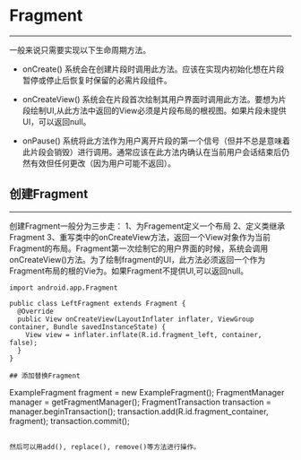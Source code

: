 # Fragment
***
一般来说只需要实现以下生命周期方法。

* onCreate()
系统会在创建片段时调用此方法。应该在实现内初始化想在片段暂停或停止后恢复时保留的必需片段组件。

* onCreateView()
系统会在片段首次绘制其用户界面时调用此方法。要想为片段绘制UI,从此方法中返回的View必须是片段布局的根视图。如果片段未提供UI，可以返回null。

* onPause()
系统将此方法作为用户离开片段的第一个信号（但并不总是意味着此片段会销毁）进行调用。通常应该在此方法内确认在当前用户会话结束后仍然有效但任何更改（因为用户可能不返回）。

## 创建Fragment
***
创建Fragment一般分为三步走：
1、为Fragement定义一个布局
2、定义类继承Fragment
3、重写类中的onCreateView方法，返回一个View对象作为当前Fragment的布局。Fragment第一次绘制它的用户界面的时候，系统会调用onCreateView()方法。为了绘制fragment的UI，此方法必须返回一个作为Fragment布局的根的Vie为。如果Fragment不提供UI,可以返回null。

```
import android.app.Fragment

public class LeftFragment extends Fragment {
  @Override
  public View onCreateView(LayoutInflater inflater, ViewGroup container, Bundle savedInstanceState) {
    View view = inflater.inflate(R.id.fragment_left, container, false);
  }
}

## 添加替换Fragment
```
ExampleFragment fragment = new ExampleFragment();
FragmentManager manager = getFragmentManager();
FragmentTransaction transaction = manager.beginTransaction();
transaction.add(R.id.fragment_container, fragment);
transaction.commit();
```

然后可以用add(), replace(), remove()等方法进行操作。